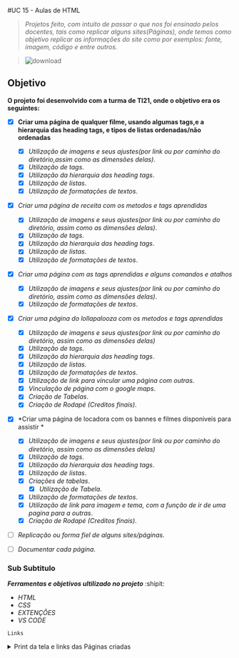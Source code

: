 #UC 15 - Aulas de HTML 

> *Projetos feito, com intuito de passar o que nos foi ensinado pelos docentes, tais como replicar alguns sites(Páginas), onde temos como objetivo replicar as informações do site como por exemplos: fonte, imagem, código e entre outros.*

> ![download](https://github.com/Arrowaaa/Pokedex/assets/141832297/e0e11701-d338-4501-af66-0d5e51accdec)


## Objetivo

**O projeto foi desenvolvido com a turma de TI21, onde o objetivo era os seguintes:**

- [x] **Criar uma página de qualquer filme, usando algumas tags,e a hierarquia das heading tags, e tipos de listas ordenadas/não ordenadas**
  - [x] *Utilização de imagens e seus ajustes(por link ou por caminho do diretório,assim como as dimensões delas)*.
  - [x] *Utilização de tags*.
  - [x] *Utilização da hierarquia das heading tags*.
  - [x] *Utilização de listas*.
  - [x] *Utilização de formatações de textos*.
        
- [x] *Criar uma página de receita com os metodos e tags aprendidas*
  - [x] *Utilização de imagens e seus ajustes(por link ou por caminho do diretório, assim como as dimensões delas)*.
  - [x] *Utilização de tags*.
  - [x] *Utilização da hierarquia das heading tags*.
  - [x] *Utilização de listas*.
  - [x] *Utilização de formatações de textos*.
     
- [x] *Criar uma página com as tags aprendidas e alguns comandos e atalhos*
  - [x] *Utilização de imagens e seus ajustes(por link ou por caminho do diretório, assim como as dimensões delas)*.
  - [x] *Utilização de formatações de textos*.
     
- [x] *Criar uma página do lollapalooza com os metodos e tags aprendidas*
  - [x] *Utilização de imagens e seus ajustes(por link ou por caminho do diretório, assim como as dimensões delas)*
  - [x] *Utilização de tags*.
  - [x] *Utilização da hierarquia das heading tags*.
  - [x] *Utilização de listas*.
  - [x] *Utilização de formatações de textos*.
  - [x] *Utilização de link para vincular uma página com outras*.
  - [x] *Vinculação de página com o google maps*.
  - [x] *Criação de Tabelas*.
  - [x] *Criação de Rodapé (Creditos finais)*.
     
- [x] *Criar uma página de locadora com os bannes e filmes disponiveis para assistir *
  - [x] *Utilização de imagens e seus ajustes(por link ou por caminho do diretório, assim como as dimensões delas)*
  - [x] *Utilização de tags*.
  - [x] *Utilização da hierarquia das heading tags*.
  - [x] *Utilização de listas*.
  - [x] *Criações de tabelas*.
    - [x] *Utilização de Tabela*.
  - [x] *Utilização de formatações de textos*.
  - [x] *Utilização de link para imagem e tema, com a função de ir de uma pagina para a outras*.
  - [x] *Criação de Rodapé (Creditos finais)*.
    
- [ ] *Replicação ou forma fiel de alguns sites/páginas*.
- [ ] *Documentar cada página*.


### Sub Subtitulo

***Ferramentas e objetivos ultilizado no projeto*** :shipit:
-  *HTML*
-  *CSS*
-  *EXTENÇÕES*
-  *VS CODE*


` Links `

<details>
  <summary>Print da tela e links das Páginas criadas</summary>
  https://arrowaaa.github.io/Aulas-de-Marcao-HTML/Aula1HTML/index.html
  
  https://arrowaaa.github.io/Aulas-de-Marcao-HTML/Aula2HTML/receita.html
  
  https://arrowaaa.github.io/Aulas-de-Marcao-HTML/Aula3HTML/index.html
    
  https://arrowaaa.github.io/Aulas-de-Marcao-HTML/Aula4HTML/index.html

</details>
